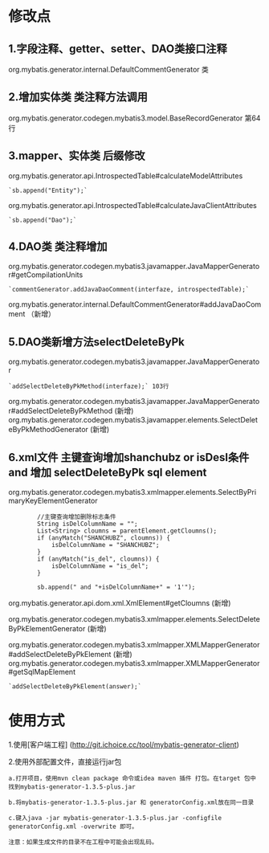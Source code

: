 # 修改点
## 1.字段注释、getter、setter、DAO类接口注释
org.mybatis.generator.internal.DefaultCommentGenerator 类
## 2.增加实体类 类注释方法调用
org.mybatis.generator.codegen.mybatis3.model.BaseRecordGenerator 第64行
## 3.mapper、实体类 后缀修改
org.mybatis.generator.api.IntrospectedTable#calculateModelAttributes

    `sb.append("Entity");`
    
org.mybatis.generator.api.IntrospectedTable#calculateJavaClientAttributes

    `sb.append("Dao");`
    
## 4.DAO类 类注释增加
org.mybatis.generator.codegen.mybatis3.javamapper.JavaMapperGenerator#getCompilationUnits

    `commentGenerator.addJavaDaoComment(interfaze, introspectedTable);`

org.mybatis.generator.internal.DefaultCommentGenerator#addJavaDaoComment （新增）

## 5.DAO类新增方法selectDeleteByPk
org.mybatis.generator.codegen.mybatis3.javamapper.JavaMapperGenerator

    `addSelectDeleteByPkMethod(interfaze);` 103行

org.mybatis.generator.codegen.mybatis3.javamapper.JavaMapperGenerator#addSelectDeleteByPkMethod (新增)
org.mybatis.generator.codegen.mybatis3.javamapper.elements.SelectDeleteByPkMethodGenerator (新增)

## 6.xml文件 主键查询增加shanchubz or isDesl条件 and 增加 selectDeleteByPk sql element
org.mybatis.generator.codegen.mybatis3.xmlmapper.elements.SelectByPrimaryKeyElementGenerator

            //主键查询增加删除标志条件
            String isDelColumnName = "";
            List<String> cloumns = parentElement.getCloumns();
            if (anyMatch("SHANCHUBZ", cloumns)) {
                isDelColumnName = "SHANCHUBZ";
            }
            if (anyMatch("is_del", cloumns)) {
                isDelColumnName = "is_del";
            }

            sb.append(" and "+isDelColumnName+" = '1'");


org.mybatis.generator.api.dom.xml.XmlElement#getCloumns (新增)

org.mybatis.generator.codegen.mybatis3.xmlmapper.elements.SelectDeleteByPkElementGenerator (新增)

org.mybatis.generator.codegen.mybatis3.xmlmapper.XMLMapperGenerator#addSelectDeleteByPkElement (新增)
org.mybatis.generator.codegen.mybatis3.xmlmapper.XMLMapperGenerator#getSqlMapElement
    
    `addSelectDeleteByPkElement(answer);`
    
   
# 使用方式
1.使用[客户端工程] (http://git.ichoice.cc/tool/mybatis-generator-client)

2.使用外部配置文件，直接运行jar包

    a.打开项目，使用mvn clean package 命令或idea maven 插件 打包。在target 包中找到mybatis-generator-1.3.5-plus.jar

    b.将mybatis-generator-1.3.5-plus.jar 和 generatorConfig.xml放在同一目录

    c.键入java -jar mybatis-generator-1.3.5-plus.jar -configfile generatorConfig.xml -overwrite 即可。

    注意：如果生成文件的目录不在工程中可能会出现乱码。
 
    